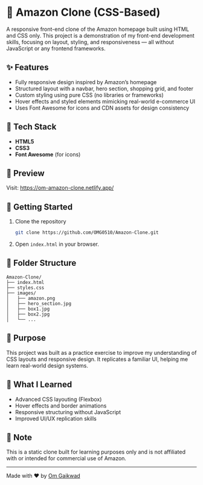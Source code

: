 # 🛒 Amazon Clone (CSS-Based)

A responsive front-end clone of the Amazon homepage built using HTML and CSS only. This project is a demonstration of my front-end development skills, focusing on layout, styling, and responsiveness — all without JavaScript or any frontend frameworks.

## ✨ Features

- Fully responsive design inspired by Amazon’s homepage
- Structured layout with a navbar, hero section, shopping grid, and footer
- Custom styling using pure CSS (no libraries or frameworks)
- Hover effects and styled elements mimicking real-world e-commerce UI
- Uses Font Awesome for icons and CDN assets for design consistency

## 📂 Tech Stack

- **HTML5**
- **CSS3**
- **Font Awesome** (for icons)

## 📸 Preview

Visit: https://om-amazon-clone.netlify.app/

## 🚀 Getting Started

1. Clone the repository

   ```bash
   git clone https://github.com/OMG0510/Amazon-Clone.git
   ```

2. Open `index.html` in your browser.

## 📁 Folder Structure

```
Amazon-Clone/
├── index.html
├── styles.css
├── images/
│   ├── amazon.png
│   ├── hero_section.jpg
│   ├── box1.jpg
│   ├── box2.jpg
│   └── ...
```

## 🎯 Purpose

This project was built as a practice exercise to improve my understanding of CSS layouts and responsive design. It replicates a familiar UI, helping me learn real-world design systems.

## 🧠 What I Learned

- Advanced CSS layouting (Flexbox)
- Hover effects and border animations
- Responsive structuring without JavaScript
- Improved UI/UX replication skills

## 📌 Note

This is a static clone built for learning purposes only and is not affiliated with or intended for commercial use of Amazon.

---

Made with ❤️ by [Om Gaikwad](https://github.com/OMG0510)
